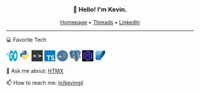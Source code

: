 <h3 align="center">👋 Hello! I'm Kevin.</h3>

<p align="center">
  <a href="https://kevingil.com">Homepage</a> •
  <a href="https://www.threads.net/@kvngil">Threads</a> •
  <a href="https://www.linkedin.com/in/kevingil/">LinkedIn</a>
</p>

---

💻 Favorite Tech
<p align="left">
  <img src="./images/go-flat.svg" width="30" height="30" alt="Golang" />
  <img src="./images/python-original.svg" width="30" height="30" alt="Python" />
      <img src="./images/htmx.png" width="30" height="30" alt="HTMX" />
  <img src="./images/typescript-original.svg" width="30" height="30" alt="TypeScript" />
    <img src="./images/mysql.png" width="30" height="30" alt="Mysql" />
 <img src="./images/postgresql.png" width="30" height="30" alt="Postgres" />
  <img src="./images/valkey.png" width="30" height="30" alt="Valkey" />
  <img src="./images/sqlite.png" width="30" height="30" alt="Sqlite" />
</p>


💬 Ask me about: [HTMX](https://htmx.org/)

📫 How to reach me: [in/kevingil](https://www.linkedin.com/in/kevingil/)
   